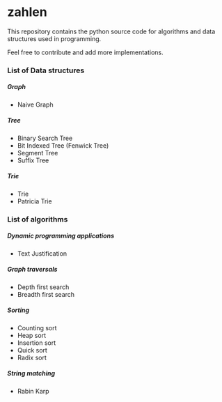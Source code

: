 zahlen
======

This repository contains the python source code for algorithms and data structures used in programming. 

Feel free to contribute and add more implementations.

### List of Data structures

##### Graph
* Naive Graph


##### Tree
* Binary Search Tree
* Bit Indexed Tree (Fenwick Tree)
* Segment Tree
* Suffix Tree

##### Trie
* Trie
* Patricia Trie


### List of algorithms 

##### Dynamic programming applications
* Text Justification


##### Graph traversals
* Depth first search
* Breadth first search

##### Sorting
* Counting sort
* Heap sort
* Insertion sort
* Quick sort
* Radix sort

##### String matching
* Rabin Karp